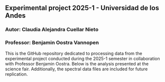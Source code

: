 ## Experimental project 2025-1 - Universidad de los Andes
### Autor: Claudia Alejandra Cuellar Nieto
### Professor: Benjamin Oostra Vannopen

This is the GitHub repository dedicated to processing data from the experimental project conducted during the 2025-1 semester in collaboration with Professor Benjamin Oostra. Below is the analysis presented at the science fair. Additionally, the spectral data files are included for future replication.
